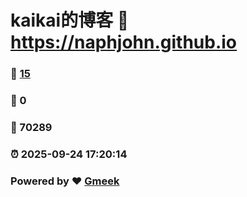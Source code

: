 # kaikai的博客 :link: https://naphjohn.github.io 
### :page_facing_up: [15](https://naphjohn.github.io/tag.html) 
### :speech_balloon: 0 
### :hibiscus: 70289 
### :alarm_clock: 2025-09-24 17:20:14 
### Powered by :heart: [Gmeek](https://github.com/Meekdai/Gmeek)
